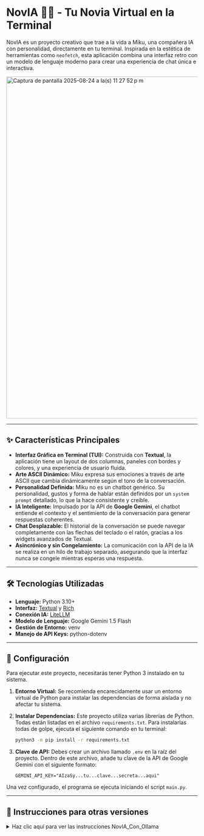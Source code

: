 # NovIA 🤖💕 - Tu Novia Virtual en la Terminal

NovIA es un proyecto creativo que trae a la vida a Miku, una compañera IA con personalidad, directamente en tu terminal. Inspirada en la estética de herramientas como `neofetch`, esta aplicación combina una interfaz retro con un modelo de lenguaje moderno para crear una experiencia de chat única e interactiva.

<img width="1440" height="900" alt="Captura de pantalla 2025-08-24 a la(s) 11 27 52 p m" src="https://github.com/user-attachments/assets/b539e078-325a-47c7-b91a-d2438c17f3f6" />

---

## ✨ Características Principales

* **Interfaz Gráfica en Terminal (TUI):** Construida con **Textual**, la aplicación tiene un layout de dos columnas, paneles con bordes y colores, y una experiencia de usuario fluida.
* **Arte ASCII Dinámico:** Miku expresa sus emociones a través de arte ASCII que cambia dinámicamente según el tono de la conversación.
* **Personalidad Definida:** Miku no es un chatbot genérico. Su personalidad, gustos y forma de hablar están definidos por un `system prompt` detallado, lo que la hace consistente y creíble.
* **IA Inteligente:** Impulsado por la API de **Google Gemini**, el chatbot entiende el contexto y el sentimiento de la conversación para generar respuestas coherentes.
* **Chat Desplazable:** El historial de la conversación se puede navegar completamente con las flechas del teclado o el ratón, gracias a los widgets avanzados de Textual.
* **Asincrónico y sin Congelamiento:** La comunicación con la API de la IA se realiza en un hilo de trabajo separado, asegurando que la interfaz nunca se congele mientras esperas una respuesta.

---

## 🛠️ Tecnologías Utilizadas

* **Lenguaje:** Python 3.10+
* **Interfaz:** [Textual](https://github.com/Textualize/textual) y [Rich](https://github.com/Textualize/rich)
* **Conexión IA:** [LiteLLM](https://github.com/BerriAI/litellm)
* **Modelo de Lenguaje:** Google Gemini 1.5 Flash
* **Gestión de Entorno:** venv
* **Manejo de API Keys:** python-dotenv

---

## 🚀 Configuración

Para ejecutar este proyecto, necesitarás tener Python 3 instalado en tu sistema.

1.  **Entorno Virtual:** Se recomienda encarecidamente usar un entorno virtual de Python para instalar las dependencias de forma aislada y no afectar tu sistema.

2.  **Instalar Dependencias:** Este proyecto utiliza varias librerías de Python. Todas están listadas en el archivo `requirements.txt`. Para instalarlas todas de golpe, ejecuta el siguiente comando en tu terminal:
    ```bash
    python3 -m pip install -r requirements.txt
    ```

3.  **Clave de API:** Debes crear un archivo llamado `.env` en la raíz del proyecto. Dentro de este archivo, añade tu clave de la API de Google Gemini con el siguiente formato:
    ```
    GEMINI_API_KEY="AIzaSy...tu...clave...secreta...aqui"
    ```

Una vez configurado, el programa se ejecuta iniciando el script `main.py`.


---


## 👻 Instrucciones para otras versiones
<details>
<summary>Haz clic aquí para ver las instrucciones NovIA_Con_Ollama</summary>

### 1. Lo primero que tienes que hacer es Descargar e Instalar OLLAMA

### 2. Despues en la terminal escribe este comando: 
    
    ollama run phi3:mini

### 3.  **Instalar Dependencias:** Este proyecto utiliza varias librerías de Python. Todas están listadas en el archivo `requirements.txt`. Para instalarlas todas de golpe, ejecuta el siguiente comando en tu terminal:
    python3 -m pip install -r requirements.txt

<img width="1440" height="900" alt="Captura de pantalla 2025-09-09 a la(s) 11 56 48 p m" src="https://github.com/user-attachments/assets/4ce64384-a7a7-47d1-b0e7-92981fdc9325" />

</details>

</details>

